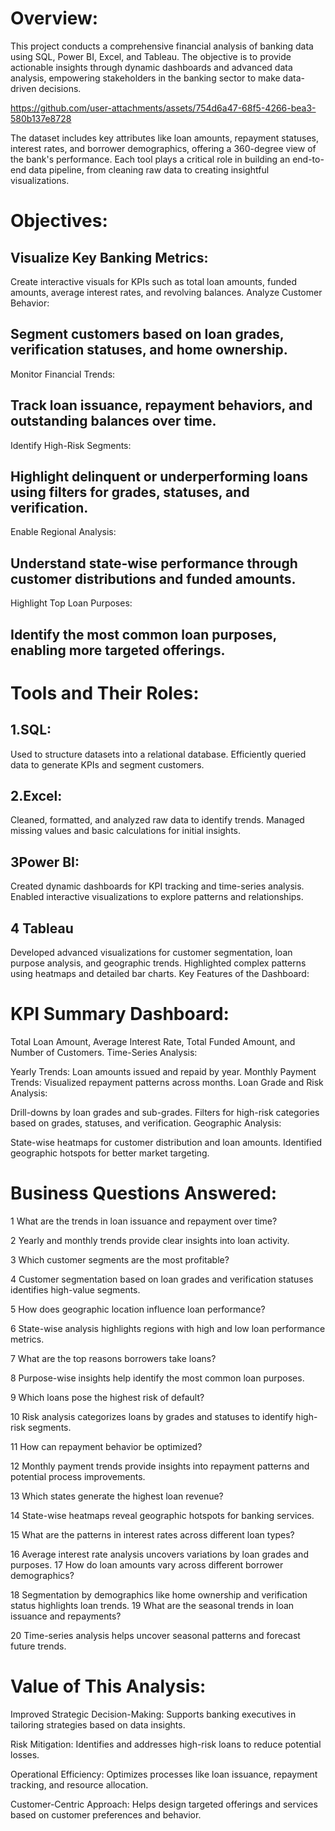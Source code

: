# Overview:
This project conducts a comprehensive financial analysis of banking data using SQL, Power BI, Excel, and Tableau. The objective is to provide actionable insights through dynamic dashboards and advanced data analysis, empowering stakeholders in the banking sector to make data-driven decisions.

https://github.com/user-attachments/assets/754d6a47-68f5-4266-bea3-580b137e8728


The dataset includes key attributes like loan amounts, repayment statuses, interest rates, and borrower demographics, offering a 360-degree view of the bank's performance. Each tool plays a critical role in building an end-to-end data pipeline, from cleaning raw data to creating insightful visualizations.

# Objectives:

## Visualize Key Banking Metrics:

Create interactive visuals for KPIs such as total loan amounts, funded amounts, average interest rates, and revolving balances.
Analyze Customer Behavior:

## Segment customers based on loan grades, verification statuses, and home ownership.
Monitor Financial Trends:

## Track loan issuance, repayment behaviors, and outstanding balances over time.
Identify High-Risk Segments:

## Highlight delinquent or underperforming loans using filters for grades, statuses, and verification.
Enable Regional Analysis:

## Understand state-wise performance through customer distributions and funded amounts.
Highlight Top Loan Purposes:

## Identify the most common loan purposes, enabling more targeted offerings.

# Tools and Their Roles:
## 1.SQL:

Used to structure datasets into a relational database.
Efficiently queried data to generate KPIs and segment customers.

## 2.Excel:

Cleaned, formatted, and analyzed raw data to identify trends.
Managed missing values and basic calculations for initial insights.
## 3Power BI:

Created dynamic dashboards for KPI tracking and time-series analysis.
Enabled interactive visualizations to explore patterns and relationships.
## 4 Tableau 
Developed advanced visualizations for customer segmentation, loan purpose analysis, and geographic trends.
Highlighted complex patterns using heatmaps and detailed bar charts.
Key Features of the Dashboard:

# KPI Summary Dashboard:

Total Loan Amount, Average Interest Rate, Total Funded Amount, and Number of Customers.
Time-Series Analysis:

Yearly Trends: Loan amounts issued and repaid by year.
Monthly Payment Trends: Visualized repayment patterns across months.
Loan Grade and Risk Analysis:

Drill-downs by loan grades and sub-grades.
Filters for high-risk categories based on grades, statuses, and verification.
Geographic Analysis:

State-wise heatmaps for customer distribution and loan amounts.
Identified geographic hotspots for better market targeting.



 #  Business Questions Answered:
1 What are the trends in loan issuance and repayment over time?

2 Yearly and monthly trends provide clear insights into loan activity.

 3 Which customer segments are the most profitable?

4 Customer segmentation based on loan grades and verification statuses identifies high-value segments.

 5 How does geographic location influence loan performance?

 6 State-wise analysis highlights regions with high and low loan performance metrics.

 7 What are the top reasons borrowers take loans?

8 Purpose-wise insights help identify the most common loan purposes.

9 Which loans pose the highest risk of default?

 10 Risk analysis categorizes loans by grades and statuses to identify high-risk segments.
 
 11 How can repayment behavior be optimized?

 12 Monthly payment trends provide insights into repayment patterns and potential process improvements.
 
13 Which states generate the highest loan revenue?

14 State-wise heatmaps reveal geographic hotspots for banking services.

 15 What are the patterns in interest rates across different loan types?

 16 Average interest rate analysis uncovers variations by loan grades and purposes.
17 How do loan amounts vary across different borrower demographics?

18 Segmentation by demographics like home ownership and verification status highlights loan trends.
 19 What are the seasonal trends in loan issuance and repayments?

 20 Time-series analysis helps uncover seasonal patterns and forecast future trends.

# Value of This Analysis:
Improved Strategic Decision-Making: Supports banking executives in tailoring strategies based on data insights.

Risk Mitigation: Identifies and addresses high-risk loans to reduce potential losses.

Operational Efficiency: Optimizes processes like loan issuance, repayment tracking, and resource allocation.

Customer-Centric Approach: Helps design targeted offerings and services based on customer preferences and behavior.
